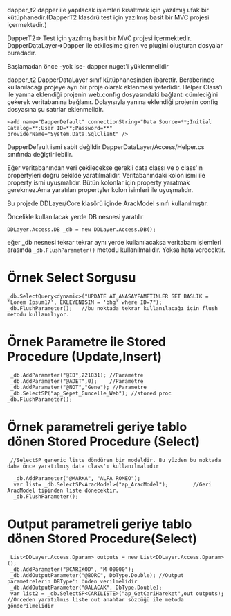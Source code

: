 dapper_t2 dapper ile yapılacak işlemleri kısaltmak için yazılmış ufak bir kütüphanedir.(DapperT2 klasörü test için yazılmış basit bir MVC projesi içermektedir.)

DapperT2=> Test için yazılmış basit bir MVC projesi içermektedir.
DapperDataLayer=>Dapper ile etkileşime giren ve plugini oluşturan dosyalar buradadır.

Başlamadan önce -yok ise- dapper nuget'i yüklenmelidir

dapper_t2 DapperDataLayer sınıf kütüphanesinden ibarettir. Beraberinde kullanılacağı projeye ayrı bir proje olarak eklenmesi yeterlidir. Helper Class'ı ile yanına eklendiği projenin web.config dosyasındaki bağlantı cümleciğini çekerek veritabanına bağlanır. Dolayısıyla yanına eklendiği projenin config dosyasına şu satırlar eklenmelidir.

``` <add name="DapperDefault" connectionString="Data Source=**;Initial Catalog=**;User ID=**;Password=**" providerName="System.Data.SqlClient" /> ```

DapperDefault ismi sabit değildir DapperDataLayer/Access/Helper.cs sınıfında değiştirilebilir. 
  
Eğer veritabanından veri çekilecekse gerekli data classı ve o class'ın propertyleri doğru sekilde yaratılmalıdır. Veritabanındaki kolon ismi ile property ismi uyuşmalıdır. Bütün kolonlar için property yaratmak gerekmez.Ama yaratılan propertyler kolon isimleri ile uyuşmalıdır.
 
 Bu projede DDLayer/Core klasörü içinde AracModel sınıfı kullanılmıştır.
 
 Öncelikle kullanılacak yerde DB nesnesi yaratılır
 
``` DDLayer.Access.DB _db = new DDLayer.Access.DB(); ```
  
  eğer _db nesnesi tekrar tekrar aynı yerde kullanılacaksa veritabanı işlemleri arasında
  ```_db.FlushParameter()``` 
  metodu kullanılmalıdır. Yoksa hata verecektir.
  
 # Örnek Select Sorgusu
  
  ``` 
  _db.SelectQuery<dynamic>("UPDATE AT_ANASAYFAMETINLER SET BASLIK = 'Lorem İpsum17', EKLEYENISIM = 'bhg' where ID=7");
  _db.FlushParameter();   //bu noktada tekrar kullanılacağı için flush metodu kullanılıyor.
  ```
  
  # Örnek Parametre ile Stored Procedure (Update,Insert)
  ```
   _db.AddParameter("@ID",221831); //Parametre  
   _db.AddParameter("@ADET",0);    //Parametre
   _db.AddParameter("@NOT","Gene"); //Parametre           
   _db.SelectSP("ap_Sepet_Guncelle_Web"); //stored proc
  _db.FlushParameter();
  ```
 # Örnek parametreli geriye tablo dönen Stored Procedure (Select)
 
 ```
  //SelectSP generic liste döndüren bir modeldir. Bu yüzden bu noktada daha önce yaratılmış data class'ı kullanılmalıdır
  
   _db.AddParameter("@MARKA", "ALFA ROMEO");
   var list= _db.SelectSP<AracModel>("ap_AracModel");        //Geri AracModel tipinden liste dönecektir.      
   _db.FlushParameter();
  ```
 # Output parametreli geriye tablo dönen Stored Procedure(Select)
 ```
  List<DDLayer.Access.Dparam> outputs = new List<DDLayer.Access.Dparam>();
  _db.AddParameter("@CARIKOD", "M 00000");
  _db.AddOutputParameter("@BORC", DbType.Double); //Output parametrelerin DBType'ı önden verilmelidir
  _db.AddOutputParameter("@ALACAK", DbType.Double);
  var list2 = _db.SelectSP<CARILISTE>("ap_GetCariHareket",out outputs);    //Onceden yaratılmıs liste out anahtar sözcüğü ile metoda gönderilmelidir 
  ```
  
